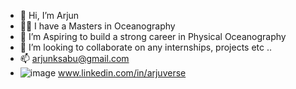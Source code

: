 - 👋 Hi, I’m Arjun
- 👨‍🎓	I have a Masters in Oceanography
- 👀 I’m Aspiring to build a strong career in Physical Oceanography
- 💞️ I’m looking to collaborate on any internships, projects etc ..
- 📫 arjunksabu@gmail.com
- ![image](https://github.com/user-attachments/assets/bdfa83bb-5a8f-40de-8039-353239697418) www.linkedin.com/in/arjuverse

